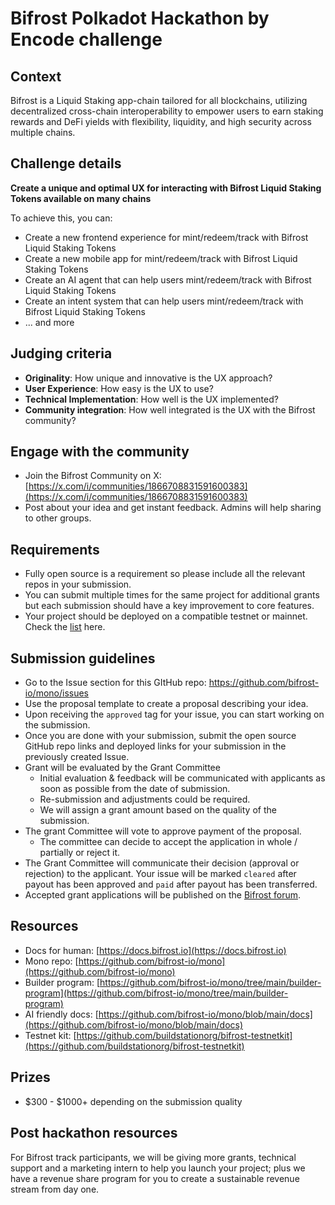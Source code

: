 # Bifrost Polkadot Hackathon by Encode challenge

## Context
Bifrost is a Liquid Staking app-chain tailored for all blockchains, utilizing decentralized cross-chain interoperability to empower users to earn staking rewards and DeFi yields with flexibility, liquidity, and high security across multiple chains.

## Challenge details
**Create a unique and optimal UX for interacting with Bifrost Liquid Staking Tokens available on many chains**

To achieve this, you can:
- Create a new frontend experience for mint/redeem/track with Bifrost Liquid Staking Tokens
- Create a new mobile app for mint/redeem/track with Bifrost Liquid Staking Tokens
- Create an AI agent that can help users mint/redeem/track with Bifrost Liquid Staking Tokens
- Create an intent system that can help users mint/redeem/track with Bifrost Liquid Staking Tokens
- ... and more

## Judging criteria
- **Originality**: How unique and innovative is the UX approach?
- **User Experience**: How easy is the UX to use?
- **Technical Implementation**: How well is the UX implemented?
- **Community integration**: How well integrated is the UX with the Bifrost community?


## Engage with the community
- Join the Bifrost Community on X: [https://x.com/i/communities/1866708831591600383](https://x.com/i/communities/1866708831591600383)
- Post about your idea and get instant feedback. Admins will help sharing to other groups.

## Requirements
- Fully open source is a requirement so please include all the relevant repos in your submission.
- You can submit multiple times for the same project for additional grants but each submission should have a key improvement to core features.
- Your project should be deployed on a compatible testnet or mainnet. Check the [list](https://docs.bifrost.io/for-builders/build-with-slpx/supported-networks) here.

## Submission guidelines
- Go to the Issue section for this GItHub repo: https://github.com/bifrost-io/mono/issues
- Use the proposal template to create a proposal describing your idea.
- Upon receiving the `approved` tag for your issue, you can start working on the submission.
- Once you are done with your submission, submit the open source GitHub repo links and deployed links for your submission in the previously created Issue.
- Grant will be evaluated by the Grant Committee
    - Initial evaluation & feedback will be communicated with applicants as soon as possible from the date of submission.
    - Re-submission and adjustments could be required.
    - We will assign a grant amount based on the quality of the submission.
- The grant Committee will vote to approve payment of the proposal.
    - The committee can decide to accept the application in whole / partially or reject it.
- The Grant Committee will communicate their decision (approval or rejection) to the applicant. Your issue will be marked `cleared` after payout has been approved and `paid` after payout has been transferred.
- Accepted grant applications will be published on the [Bifrost forum](https://bifrost.subsquare.io/).

## Resources
- Docs for human: [https://docs.bifrost.io](https://docs.bifrost.io) 
- Mono repo: [https://github.com/bifrost-io/mono](https://github.com/bifrost-io/mono)
- Builder program: [https://github.com/bifrost-io/mono/tree/main/builder-program](https://github.com/bifrost-io/mono/tree/main/builder-program)
- AI friendly docs: [https://github.com/bifrost-io/mono/blob/main/docs](https://github.com/bifrost-io/mono/blob/main/docs) 
- Testnet kit: [https://github.com/buildstationorg/bifrost-testnetkit](https://github.com/buildstationorg/bifrost-testnetkit) 

## Prizes
- $300 - $1000+ depending on the submission quality

## Post hackathon resources
For Bifrost track participants, we will be giving more grants, technical support and a marketing intern to help you launch your project; plus we have a revenue share program for you to create a sustainable revenue stream from day one.
